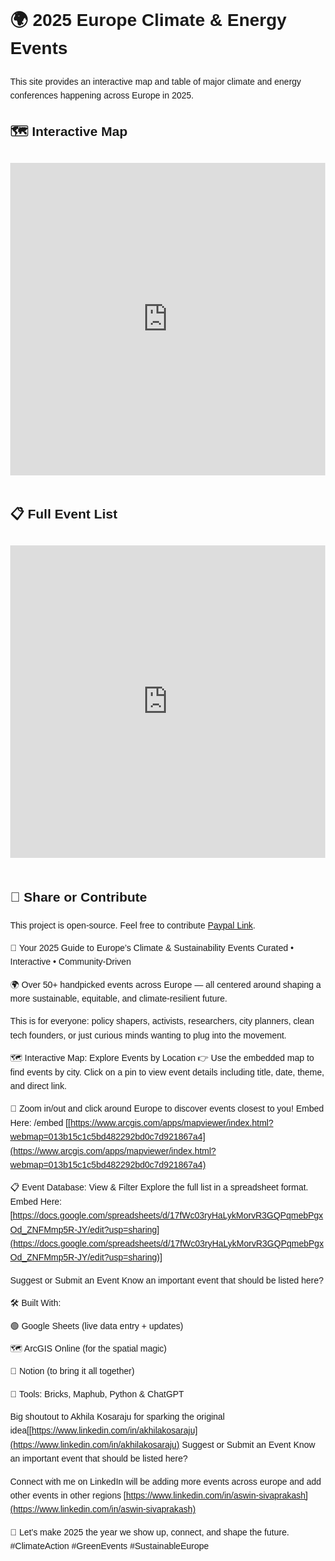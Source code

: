 
<html lang="en">
<head>
  <meta charset="UTF-8" />
  <meta name="viewport" content="width=device-width, initial-scale=1.0" />
  <title>2025 EU Climate & Energy Events</title>
  <style>
    body {
      font-family: Arial, sans-serif;
      line-height: 1.6;
      margin: 2rem;
    }
    iframe {
      width: 100%;
      height: 500px;
      border: none;
      margin: 1rem 0;
    }
  </style>
</head>
<body>
  <h1>🌍 2025 Europe Climate & Energy Events</h1>
  <p>This site provides an interactive map and table of major climate and energy conferences happening across Europe in 2025.</p>

  <h2>🗺️ Interactive Map</h2>

  <iframe src="https://www.arcgis.com/apps/mapviewer/index.html?webmap=013b15c1c5bd482292bd0c7d921867a4" allowfullscreen></iframe>


  <h2>📋 Full Event List</h2>

  <iframe src="https://docs.google.com/spreadsheets/d/17fWc03ryHaLykMorvR3GQPqmebPgxOd_ZNFMmp5R-JY/edit?usp=sharing"></iframe>


  <h2>🔗 Share or Contribute</h2>
  <p>This project is open-source. Feel free to contribute <a href="https://paypal.me/intrusivethoughtsftw?country.x=PT&locale.x=en_US" target="_blank">Paypal Link</a>.</p>
</body>
</html>


🍃 Your 2025 Guide to Europe’s Climate & Sustainability Events
Curated • Interactive • Community-Driven

🌍 Over 50+ handpicked events across Europe — all centered around shaping a more sustainable, equitable, and climate-resilient future.

This is for everyone: policy shapers, activists, researchers, city planners, clean tech founders, or just curious minds wanting to plug into the movement.



🗺️ Interactive Map: Explore Events by Location
👉 Use the embedded map to find events by city. Click on a pin to view event details including title, date, theme, and direct link.

📍 Zoom in/out and click around Europe to discover events closest to you!
 Embed Here: /embed [[https://www.arcgis.com/apps/mapviewer/index.html?webmap=013b15c1c5bd482292bd0c7d921867a4](https://www.arcgis.com/apps/mapviewer/index.html?webmap=013b15c1c5bd482292bd0c7d921867a4)

 📋 Event Database: View & Filter
Explore the full list in a spreadsheet format. 
Embed Here:[https://docs.google.com/spreadsheets/d/17fWc03ryHaLykMorvR3GQPqmebPgxOd_ZNFMmp5R-JY/edit?usp=sharing](https://docs.google.com/spreadsheets/d/17fWc03ryHaLykMorvR3GQPqmebPgxOd_ZNFMmp5R-JY/edit?usp=sharing)]

Suggest or Submit an Event
Know an important event that should be listed here?


🛠️ Built With:

🟢 Google Sheets (live data entry + updates)

🗺️ ArcGIS Online (for the spatial magic)

📓 Notion (to bring it all together)

🔧 Tools: Bricks, Maphub, Python & ChatGPT

Big shoutout to Akhila Kosaraju for sparking the original idea[[https://www.linkedin.com/in/akhilakosaraju](https://www.linkedin.com/in/akhilakosaraju)
Suggest or Submit an Event
Know an important event that should be listed here?

Connect with me on LinkedIn will be adding more events across europe and add other events in other regions 
[https://www.linkedin.com/in/aswin-sivaprakash](https://www.linkedin.com/in/aswin-sivaprakash)

💚 Let’s make 2025 the year we show up, connect, and shape the future.
#ClimateAction #GreenEvents #SustainableEurope 